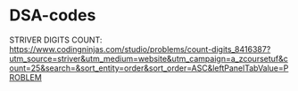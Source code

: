 # DSA-codes
STRIVER DIGITS COUNT: https://www.codingninjas.com/studio/problems/count-digits_8416387?utm_source=striver&utm_medium=website&utm_campaign=a_zcoursetuf&count=25&search=&sort_entity=order&sort_order=ASC&leftPanelTabValue=PROBLEM

